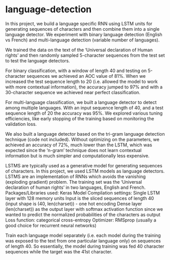 # language-detection

In this project, we build a language specific RNN using LSTM units for generating sequences of characters and then combine them into a single language detector. We experiment with binary language detection (English vs French) and multi-language detection (variable number of languages).

We trained the data on the text of the ‘Universal declaration of Human rights’ and then randomly sampled 5-character sequences from the test set to test the language detectors.

For binary classification, with a window of length 40 and testing on 5-character sequences we achieved an AOC value of 81%. When we increased the test sequence length to 20 (i.e. allowed the model to work with more contextual information), the accuracy jumped to 97% and with a 30-character sequence we achieved near perfect classification.

For multi-language classification, we built a language detector to detect among multiple languages. With an input sequence length of 40, and a test sequence length of 20 the accuracy was 95%. We explored various tuning efficiencies, like early stopping of the training based on monitoring the validation loss.

We also built a language detector based on the tri-gram language detection technique (code not included). Without optimizing on the parameters, we achieved an accuracy of 72%, much lower than the LSTM, which was expected since the ‘n-gram’ technique does not learn contextual information but is much simpler and computationally less expensive.

LSTMS are typically used as a generative model for generating sequences of characters. In this project, we used LSTM models as language detectors. LSTMS are an implementation of RNNs which avoids the vanishing (exploding gradient) problem. The training set was the ‘Universal declaration of human rights’ in two languages, English and French.
Packages/Libraries used: Keras
Model Compilation settings: 
	Single LSTM layer with 128 memory units
	Input is the sliced sequences of length 40 (input shape is (40, len(charset))  - one hot encoding
Dense layer (len(charset)) as the output layer with softmax activation function since we wanted to predict the normalized probabilities of the characters as output
Loss function: categorical cross-entropy
Optimizer: RMSprop (usually a good choice for recurrent neural networks)

Train each language model separately (i.e. each model during the training was exposed to the text from one particular language only) on sequences of length 40. So essentially, the model during training was fed 40 character sequences while the target was the 41st character.


